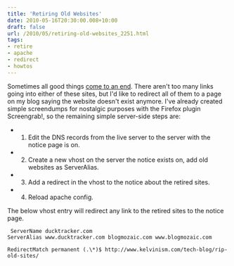 ```yaml
---
title: 'Retiring Old Websites'
date: 2010-05-16T20:30:00.008+10:00
draft: false
url: /2010/05/retiring-old-websites_2251.html
tags: 
- retire
- apache
- redirect
- howtos
---
```


Sometimes all good things [come to an end](http://www.kelvinism.com/tech-blog/rip-old-sites/). There aren't too many links going into either of these sites, but I'd like to redirect all of them to a page on my blog saying the website doesn't exist anymore. I've already created simple screendumps for nostalgic purposes with the Firefox plugin Screengrab!, so the remaining simple server-side steps are:

*   1) Edit the DNS records from the live server to the server with the notice page is on.
*   2) Create a new vhost on the server the notice exists on, add old websites as ServerAlias.
*   3) Add a redirect in the vhost to the notice about the retired sites.
*   4) Reload apache config.

  
  

The below vhost entry will redirect any link to the retired sites to the notice page.

```
 ServerName ducktracker.com
ServerAlias www.ducktracker.com blogmozaic.com www.blogmozaic.com

RedirectMatch permanent (.\*)$ http://www.kelvinism.com/tech-blog/rip-old-sites/ 


```